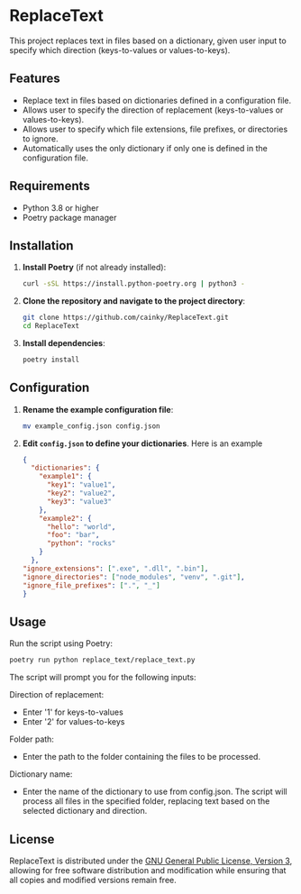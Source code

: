 # ReplaceText

This project replaces text in files based on a dictionary, given user input to specify which direction (keys-to-values or values-to-keys).

## Features

- Replace text in files based on dictionaries defined in a configuration file.
- Allows user to specify the direction of replacement (keys-to-values or values-to-keys).
- Allows user to specify which file extensions, file prefixes, or directories to ignore.
- Automatically uses the only dictionary if only one is defined in the configuration file.

## Requirements

- Python 3.8 or higher
- Poetry package manager

## Installation

1. **Install Poetry** (if not already installed):

    ```sh
    curl -sSL https://install.python-poetry.org | python3 -
    ```

2. **Clone the repository and navigate to the project directory**:

    ```sh
    git clone https://github.com/cainky/ReplaceText.git
    cd ReplaceText
    ```

3. **Install dependencies**:

    ```sh
    poetry install
    ```

## Configuration

1. **Rename the example configuration file**:

    ```sh
    mv example_config.json config.json
    ```

2. **Edit `config.json` to define your dictionaries**. Here is an example

    ```json
    {
      "dictionaries": {
        "example1": {
          "key1": "value1",
          "key2": "value2",
          "key3": "value3"
        },
        "example2": {
          "hello": "world",
          "foo": "bar",
          "python": "rocks"
        }
      },
    "ignore_extensions": [".exe", ".dll", ".bin"],
    "ignore_directories": ["node_modules", "venv", ".git"],
    "ignore_file_prefixes": [".", "_"]
    }
    ```

## Usage

Run the script using Poetry:

```sh
poetry run python replace_text/replace_text.py
```

The script will prompt you for the following inputs:

Direction of replacement:

- Enter '1' for keys-to-values
- Enter '2' for values-to-keys

Folder path:

- Enter the path to the folder containing the files to be processed.

Dictionary name:

- Enter the name of the dictionary to use from config.json.
The script will process all files in the specified folder, replacing text based on the selected dictionary and direction.

## License
ReplaceText is distributed under the [GNU General Public License, Version 3](./LICENSE), allowing for free software distribution and modification while ensuring that all copies and modified versions remain free.
